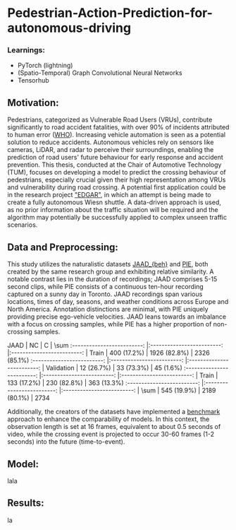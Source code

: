 # Pedestrian-Action-Prediction-for-autonomous-driving

### Learnings:
 - PyTorch (lightning)
 - (Spatio-Temporal) Graph Convolutional Neural Networks
 - Tensorhub
 
## Motivation:

Pedestrians, categorized as Vulnerable Road Users (VRUs), contribute significantly to road accident fatalities, with over 90\% of incidents attributed to human error ([WHO](https://www.who.int/health-topics/road-safety#tab=tab_1)).
Increasing vehicle automation is seen as a potential solution to reduce accidents.
Autonomous vehicles rely on sensors like cameras, LiDAR, and radar to perceive their surroundings, enabling the prediction of road users' future behaviour for early response and accident prevention.
This thesis, conducted at the Chair of Automotive Technology (TUM), focuses on developing a model to predict the crossing behaviour of pedestrians, especially crucial given their high representation among VRUs and vulnerability during road crossing.
A potential first application could be in the research project ["EDGAR"](https://www.mos.ed.tum.de/ftm/forschungsfelder/team-av-perception/edgar/), in which an attempt is being made to create a fully autonomous Wiesn shuttle.
A data-driven approach is used, as no prior information about the traffic situation will be required and the algorithm may potentially be successfully applied to complex unseen traffic scenarios.

## Data and Preprocessing:

This study utilizes the naturalistic datasets [JAAD_{beh}](https://data.nvision2.eecs.yorku.ca/JAAD_dataset/) and [PIE](https://data.nvision2.eecs.yorku.ca/PIE_dataset/), both created by the same research group and exhibiting relative similarity. 
A notable contrast lies in the duration of recordings; JAAD comprises 5-15 second clips, while PIE consists of a continuous ten-hour recording captured on a sunny day in Toronto. 
JAAD recordings span various locations, times of day, seasons, and weather conditions across Europe and North America.
Annotation distinctions are minimal, with PIE uniquely providing precise ego-vehicle velocities. 
JAAD leans towards an imbalance with a focus on crossing samples, while PIE has a higher proportion of non-crossing samples.

JAAD      			|  NC				|  C				| \sum
:-------------------------:	|:-------------------------:	|:-------------------------: |
Train				|  400 (17.2\%)		| 1926 (82.8\%)		| 2326 (85.1\%)
:-------------------------:	|:-------------------------:	|:-------------------------: |
Validation			|  12 (26.7\%)		| 33 (73.3\%)		| 45 (1.6\%)
:-------------------------:	|:-------------------------:	|:-------------------------: |
Train				|  133 (17.2\%)		| 230 (82.8\%)		| 363 (13.3\%)
:-------------------------:	|:-------------------------:	|:-------------------------: |
\sum				|  545 (19.9\%)		| 2189 (80.1\%)		| 2734


Additionally, the creators of the datasets have implemented a [benchmark](https://github.com/ykotseruba/PedestrianActionBenchmark) approach to enhance the comparability of models.
In this context, the observation length is set at 16 frames, equivalent to about 0.5 seconds of video, while the crossing event is projected to occur 30-60 frames (1-2 seconds) into the future (time-to-event).




## Model:
lala

## Results:
la